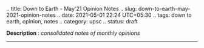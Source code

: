 .. title: Down to Earth - May'21 Opinion Notes
.. slug: down-to-earth-may-2021-opinion-notes
.. date: 2021-05-01 22:24 UTC+05:30
.. tags: down to earth, opinion, notes
.. category: upsc
.. status: draft

**Description** : *consolidated notes of monthly opinions*

***
<!-- TEASER_END -->
